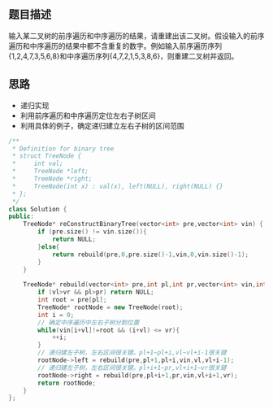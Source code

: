 ## 题目描述
输入某二叉树的前序遍历和中序遍历的结果，请重建出该二叉树。假设输入的前序遍历和中序遍历的结果中都不含重复的数字。例如输入前序遍历序列{1,2,4,7,3,5,6,8}和中序遍历序列{4,7,2,1,5,3,8,6}，则重建二叉树并返回。

## 思路
- 递归实现
- 利用前序遍历和中序遍历定位左右子树区间
- 利用具体的例子，确定递归建立左右子树的区间范围

```C++
/**
 * Definition for binary tree
 * struct TreeNode {
 *     int val;
 *     TreeNode *left;
 *     TreeNode *right;
 *     TreeNode(int x) : val(x), left(NULL), right(NULL) {}
 * };
 */
class Solution {
public:
    TreeNode* reConstructBinaryTree(vector<int> pre,vector<int> vin) {
        if (pre.size() != vin.size()){
            return NULL;
        }else{
            return rebuild(pre,0,pre.size()-1,vin,0,vin.size()-1);
        }
    }
    
    TreeNode* rebuild(vector<int> pre,int pl,int pr,vector<int> vin,int vl,int vr) {
        if (vl>vr && pl>pr) return NULL;
        int root = pre[pl];
        TreeNode* rootNode = new TreeNode(root);
        int i = 0;
        // 确定中序遍历中左右子树分割位置
        while(vin[i+vl]!=root && (i+vl) <= vr){
            ++i;
        }
        // 递归建左子树，左右区间很关键。pl+1~pl+i,vl~vl+i-1很关键
        rootNode->left = rebuild(pre,pl+1,pl+i,vin,vl,vl+i-1);
        // 递归建左子树，左右区间很关键。pl+i+1~pr,vl+i+1~vr很关键
        rootNode->right = rebuild(pre,pl+i+1,pr,vin,vl+i+1,vr);
        return rootNode;
    }
};
```